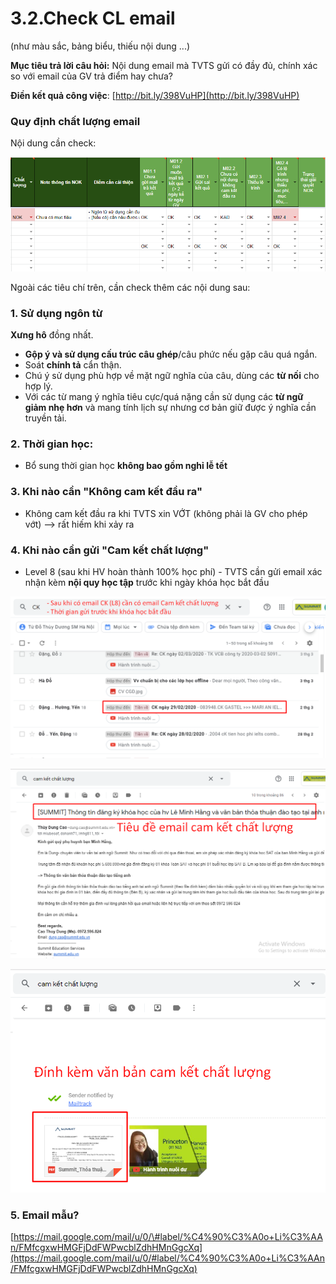 # 3.2.Check CL email

\(như màu sắc, bảng biểu, thiếu nội dung ...\)

**Mục tiêu trả lời câu hỏi:** Nội dung email mà TVTS gửi có đầy đủ, chính xác so với email của GV trả điểm hay chưa?

**Điền kết quả công việc**: [http://bit.ly/398VuHP](http://bit.ly/398VuHP)

### Quy định chất lượng email

Nội dung cần check:

![Minh h&#x1ECD;a c&#x1A1; b&#x1EA3;n](../../../.gitbook/assets/004.png)

Ngoài các tiêu chí trên, cần check thêm các nội dung sau:

### **1. Sử dụng ngôn từ** 

**Xưng hô** đồng nhất.  
- **Gộp ý và sử dụng cấu trúc câu ghép**/câu phức nếu gặp câu quá ngắn.  
- Soát **chính tả** cẩn thận.  
- Chú ý sử dụng phù hợp về mặt ngữ nghĩa của câu, dùng các **từ nối** cho hợp lý.  
- Với các từ mang ý nghĩa tiêu cực/quá nặng cần sử dụng các **từ ngữ giảm nhẹ hơn** và mang tính lịch sự nhưng cơ bản giữ được ý nghĩa cần truyền tải.

### **2. Thời gian học:**

* Bổ sung thời gian học **không bao gồm nghỉ lễ tết**

### **3. Khi nào cần "Không cam kết đầu ra"**

* Không cam kết đầu ra khi TVTS xin VỚT \(không phải là GV cho phép vớt\) --&gt; rất hiếm khi xảy ra

### **4. Khi nào cần gửi "Cam kết chất lượng"**

* Level 8 \(sau khi HV hoàn thành 100% học phí\) - TVTS cần gửi email xác nhận kèm **nội quy học tập** trước khi ngày khóa học bắt đầu

![HV ho&#xE0;n th&#xE0;nh h&#x1ECD;c ph&#xED;](../../../.gitbook/assets/2%20%283%29.png)

![TVTS g&#x1EED;i email x&#xE1;c nh&#x1EAD;n](../../../.gitbook/assets/3%20%282%29.png)

![Email c&#xF3; &#x111;&#xED;nh k&#xE8;m ](../../../.gitbook/assets/4%20%289%29.png)

### **5. Email mẫu?**

[https://mail.google.com/mail/u/0/\#label/%C4%90%C3%A0o+Li%C3%AAn/FMfcgxwHMGFjDdFWPwcblZdhHMnGgcXq](https://mail.google.com/mail/u/0/#label/%C4%90%C3%A0o+Li%C3%AAn/FMfcgxwHMGFjDdFWPwcblZdhHMnGgcXq)

